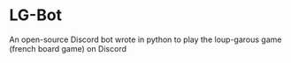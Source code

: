 # LG-Bot
An open-source Discord bot wrote in python to play the loup-garous game (french board game) on Discord
